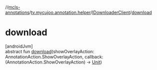 //[mcls-annotations](../../../index.md)/[tv.mycujoo.annotation.helper](../index.md)/[IDownloaderClient](index.md)/[download](download.md)

# download

[androidJvm]\
abstract fun [download](download.md)(showOverlayAction: AnnotationAction.ShowOverlayAction, callback: (AnnotationAction.ShowOverlayAction) -&gt; [Unit](https://kotlinlang.org/api/latest/jvm/stdlib/kotlin/-unit/index.html))
